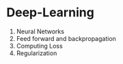 # Deep-Learning

1. Neural Networks
2. Feed forward and backpropagation
3. Computing Loss
4. Regularization
